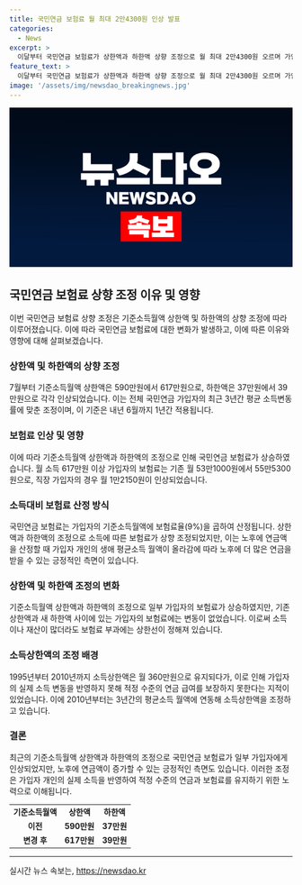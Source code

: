 ```yaml
---
title: 국민연금 보험료 월 최대 2만4300원 인상 발표
categories:
  - News
excerpt: >
  이달부터 국민연금 보험료가 상한액과 하한액 상향 조정으로 월 최대 2만4300원 오르며 가입자들에게 영향을 미친다. 실제 소득을 반영하지 못해 비판받았던 상한액은 최근 3년간 평균소득 월액의 평균액에 연동해 조정되고, 인상된 보험료는 노후 연금에 더 많은 혜택을 줄 전망이다. 직장가입자와 지역가입자의 부담은 차이가 있으며, 상한액과 하한액 사이에 위치한 가입자들에게는 변동이 없다.
feature_text: >
  이달부터 국민연금 보험료가 상한액과 하한액 상향 조정으로 월 최대 2만4300원 오르며 가입자들에게 영향을 미친다. 실제 소득을 반영하지 못해 비판받았던 상한액은 최근 3년간 평균소득 월액의 평균액에 연동해 조정되고, 인상된 보험료는 노후 연금에 더 많은 혜택을 줄 전망이다. 직장가입자와 지역가입자의 부담은 차이가 있으며, 상한액과 하한액 사이에 위치한 가입자들에게는 변동이 없다.
image: '/assets/img/newsdao_breakingnews.jpg'
---
```


<p><img src="/assets/img/newsdao_breakingnews.jpg" alt="ontimetimes 속보" /></p>

<h2 data-ke-size="size26">국민연금 보험료 상향 조정 이유 및 영향</h2>

<p data-ke-size="size16">이번 국민연금 보험료 상향 조정은 기준소득월액 상한액 및 하한액의 상향 조정에 따라 이루어졌습니다. 이에 따라 국민연금 보험료에 대한 변화가 발생하고, 이에 따른 이유와 영향에 대해 살펴보겠습니다.</p>

<h3 data-ke-size="size24">상한액 및 하한액의 상향 조정</h3>

<p data-ke-size="size16">7월부터 기준소득월액 상한액은 590만원에서 617만원으로, 하한액은 37만원에서 39만원으로 각각 인상되었습니다. 이는 전체 국민연금 가입자의 최근 3년간 평균 소득변동률에 맞춘 조정이며, 이 기준은 내년 6월까지 1년간 적용됩니다.</p>

<h3 data-ke-size="size24">보험료 인상 및 영향</h3>

<p data-ke-size="size16">이에 따라 기준소득월액 상한액과 하한액의 조정으로 인해 국민연금 보험료가 상승하였습니다. 월 소득 617만원 이상 가입자의 보험료는 기존 월 53만1000원에서 55만5300원으로, 직장 가입자의 경우 월 1만2150원이 인상되었습니다.</p>

<h3 data-ke-size="size24">소득대비 보험료 산정 방식</h3>

<p data-ke-size="size16">국민연금 보험료는 가입자의 기준소득월액에 보험료율(9%)을 곱하여 산정됩니다. 상한액과 하한액의 조정으로 소득에 따른 보험료가 상향 조정되었지만, 이는 노후에 연금액을 산정할 때 가입자 개인의 생애 평균소득 월액이 올라감에 따라 노후에 더 많은 연금을 받을 수 있는 긍정적인 측면이 있습니다.</p>

<h3 data-ke-size="size24">상한액 및 하한액 조정의 변화</h3>

<p data-ke-size="size16">기준소득월액 상한액과 하한액의 조정으로 일부 가입자의 보험료가 상승하였지만, 기존 상한액과 새 하한액 사이에 있는 가입자의 보험료에는 변동이 없었습니다. 이로써 소득이나 재산이 많더라도 보험료 부과에는 상한선이 정해져 있습니다.</p>

<h3 data-ke-size="size24">소득상한액의 조정 배경</h3>

<p data-ke-size="size16">1995년부터 2010년까지 소득상한액은 월 360만원으로 유지되다가, 이로 인해 가입자의 실제 소득 변동을 반영하지 못해 적정 수준의 연금 급여를 보장하지 못한다는 지적이 있었습니다. 이에 2010년부터는 3년간의 평균소득 월액에 연동해 소득상한액을 조정하고 있습니다.</p>

<h3 data-ke-size="size24">결론</h3>

<p data-ke-size="size16">최근의 기준소득월액 상한액과 하한액의 조정으로 국민연금 보험료가 일부 가입자에게 인상되었지만, 노후에 연금액이 증가할 수 있는 긍정적인 측면도 있습니다. 이러한 조정은 가입자 개인의 실제 소득을 반영하여 적정 수준의 연금과 보험료를 유지하기 위한 노력으로 이해됩니다.</p>

<table>
  <tr>
    <td style="text-align: center; height: 17px;"><b>기준소득월액</b></td>
    <td style="text-align: center; height: 17px;"><b>상한액</b></td>
    <td style="text-align: center; height: 17px;"><b>하한액</b></td>
  </tr>
  <tr>
    <td style="text-align: center; height: 17px;"><b>이전</b></td>
    <td style="text-align: center; height: 17px;"><b>590만원</b></td>
    <td style="text-align: center; height: 17px;"><b>37만원</b></td>
  </tr>
  <tr>
    <td style="text-align: center; height: 17px;"><b>변경 후</b></td>
    <td style="text-align: center; height: 17px;"><b>617만원</b></td>
    <td style="text-align: center; height: 17px;"><b>39만원</b></td>
  </tr>
</table>

<hr>
실시간 뉴스 속보는, <a href="https://newsdao.kr" rel="dofollow">https://newsdao.kr</a>


